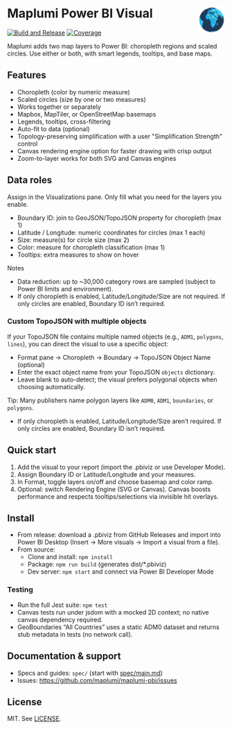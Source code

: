 # Maplumi Power BI Visual <img src="assets/icon.png" alt="Maplumi Visual Icon" width="64" height="64" align="right">

[![Build and Release](https://github.com/maplumi/maplumi-pbi/actions/workflows/build.yml/badge.svg?branch=main)](https://github.com/maplumi/maplumi-pbi/actions/workflows/build.yml) [![Coverage](https://img.shields.io/endpoint?url=https://gist.githubusercontent.com/ayiemba/2e6451b2d946f0f58920cc89b1b5ef8b/raw/coverage.json)](https://gist.github.com/ayiemba/2e6451b2d946f0f58920cc89b1b5ef8b)

<!-- Dynamic coverage badge uses shields endpoint with a Gist JSON:
https://img.shields.io/endpoint?url=https://gist.githubusercontent.com/ayiemba/2e6451b2d946f0f58920cc89b1b5ef8b/raw/coverage.json
Configured via workflow .github/workflows/coverage-badge.yml and repo secrets COVERAGE_GIST_ID + COVERAGE_GIST_TOKEN. -->

Maplumi adds two map layers to Power BI: choropleth regions and scaled circles. Use either or both, with smart legends, tooltips, and base maps.

## Features
- Choropleth (color by numeric measure)
- Scaled circles (size by one or two measures)
- Works together or separately
- Mapbox, MapTiler, or OpenStreetMap basemaps
- Legends, tooltips, cross-filtering
- Auto-fit to data (optional)
 - Topology-preserving simplification with a user "Simplification Strength" control
 - Canvas rendering engine option for faster drawing with crisp output
 - Zoom-to-layer works for both SVG and Canvas engines

## Data roles
Assign in the Visualizations pane. Only fill what you need for the layers you enable.
- Boundary ID: join to GeoJSON/TopoJSON property for choropleth (max 1)
- Latitude / Longitude: numeric coordinates for circles (max 1 each)
- Size: measure(s) for circle size (max 2)
- Color: measure for choropleth classification (max 1)
- Tooltips: extra measures to show on hover

Notes
- Data reduction: up to ~30,000 category rows are sampled (subject to Power BI limits and environment).
- If only choropleth is enabled, Latitude/Longitude/Size are not required. If only circles are enabled, Boundary ID isn’t required.

### Custom TopoJSON with multiple objects

If your TopoJSON file contains multiple named objects (e.g., `ADM1`, `polygons`, `lines`), you can direct the visual to use a specific object:

- Format pane → Choropleth → Boundary → TopoJSON Object Name (optional)
- Enter the exact object name from your TopoJSON `objects` dictionary.
- Leave blank to auto-detect; the visual prefers polygonal objects when choosing automatically.

Tip: Many publishers name polygon layers like `ADM0`, `ADM1`, `boundaries`, or `polygons`.
- If only choropleth is enabled, Latitude/Longitude/Size aren’t required. If only circles are enabled, Boundary ID isn’t required.

## Quick start
1) Add the visual to your report (import the .pbiviz or use Developer Mode).
2) Assign Boundary ID or Latitude/Longitude and your measures.
3) In Format, toggle layers on/off and choose basemap and color ramp.
4) Optional: switch Rendering Engine (SVG or Canvas). Canvas boosts performance and respects tooltips/selections via invisible hit overlays.

## Install
- From release: download a .pbiviz from GitHub Releases and import into Power BI Desktop (Insert → More visuals → Import a visual from a file).
- From source:
	- Clone and install: `npm install`
	- Package: `npm run build` (generates dist/*.pbiviz)
	- Dev server: `npm start` and connect via Power BI Developer Mode

### Testing
- Run the full Jest suite: `npm test`
- Canvas tests run under jsdom with a mocked 2D context; no native canvas dependency required.
- GeoBoundaries “All Countries” uses a static ADM0 dataset and returns stub metadata in tests (no network call).

## Documentation & support
- Specs and guides: `spec/` (start with [spec/main.md](spec/main.md))
- Issues: https://github.com/maplumi/maplumi-pbi/issues

## License
MIT. See [LICENSE](LICENSE).
